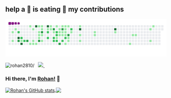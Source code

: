 ## help a 🐍 is eating 🧈 my contributions
![snake gif](https://github.com/rohan2810/rohan2810/blob/output/github-contribution-grid-snake.gif)


<p align="left"> 
 <img src=https://komarev.com/ghpvc/?username=rohan2810 alt=rohan2810/> 
 &nbsp; 
 
  
  <a href="https://www.linkedin.com/in/rohan-surana/">
    <img src="https://img.shields.io/badge/Rohan-Surana-blue?style=flat&logo=linkedin">
  </a> &nbsp;   

### Hi there, I'm [Rohan!](https://www.linkedin.com/in/rohan-surana/) 👋

<!--
**rohan2810/rohan2810** is a ✨ _special_ ✨ repository because its `README.md` (this file) appears on your GitHub profile.

Here are some ideas to get you started:

- 🔭 I’m currently working on ...
- 🌱 I’m currently learning ...
- 👯 I’m looking to collaborate on ...
- 🤔 I’m looking for help with ...
- 💬 Ask me about ...
- 📫 How to reach me: ...
- 😄 Pronouns: ...
- ⚡ Fun fact: ...
-->

<!--
<a href="https://github.com/anuraghazra/github-readme-stats">
  <img align="center" src="https://github-readme-stats.vercel.app/api/pin/?username=anuraghazra&repo=github-readme-stats" />
</a>
<a href="https://github.com/anuraghazra/convoychat">
  <img align="center" src="https://github-readme-stats.vercel.app/api/pin/?username=anuraghazra&repo=convoychat" />
</a>
-->

<a href="https://github.com/rohan2810/rohan2810">
  <img align="center" src="https://github-readme-stats.vercel.app/api?username=rohan2810&hide=issues,prs&count_private=true&show_icons=true&theme=dracula&include_all_commits=true" alt="Rohan's GitHub stats" />
 <a href="https://github.com/rohan2810/rohan2810">
  <img align="center" src="https://github-readme-stats.vercel.app/api/top-langs/?username=rohan2810&layout=compact&exclude_repo=NYU-AI-Winter-School&theme=dracula" />

</a>


<!--
[![Rohan's GitHub stats](https://github-readme-stats.vercel.app/api?username=rohan2810&hide=issues,prs&count_private=true&show_icons=true&theme=dracula&include_all_commits=true)](https://github.com/anuraghazra/github-readme-stats)

[![Top Langs](https://github-readme-stats.vercel.app/api/top-langs/?username=rohan2810&layout=compact&exclude_repo=NYU-AI-Winter-School&theme=dracula)](https://github.com/anuraghazra/github-readme-stats)


[![willianrod's wakatime stats](https://github-readme-stats.vercel.app/api/wakatime?username=rohan2810&theme=dracula)](https://github.com/anuraghazra/github-readme-stats)
-->
